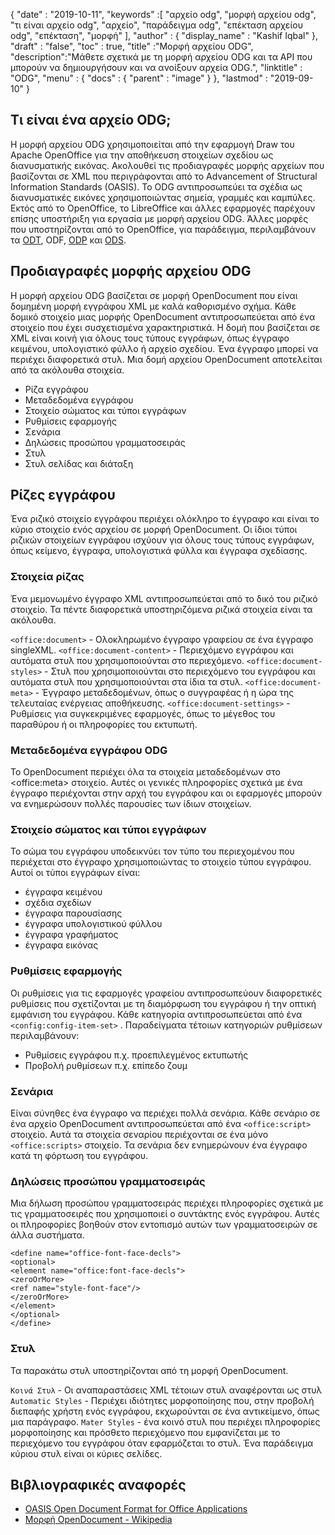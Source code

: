 {
  "date" : "2019-10-11",
  "keywords" :[ "αρχείο odg", "μορφή αρχείου odg", "τι είναι αρχείο odg", "αρχείο", "παράδειγμα odg", "επέκταση αρχείου odg", "επέκταση", "μορφή" ],
  "author" : {
    "display_name" : "Kashif Iqbal"
},
  "draft" : "false",
  "toc" : true,
  "title" :"Μορφή αρχείου ODG",
  "description":"Μάθετε σχετικά με τη μορφή αρχείου ODG και τα API που μπορούν να δημιουργήσουν και να ανοίξουν αρχεία ODG.",
  "linktitle" : "ODG",
  "menu" : {
    "docs" : {
      "parent" : "image"
}
},
  "lastmod" : "2019-09-10"
}

## Τι είναι ένα αρχείο ODG;

Η μορφή αρχείου ODG χρησιμοποιείται από την εφαρμογή Draw του Apache OpenOffice για την αποθήκευση στοιχείων σχεδίου ως διανυσματικής εικόνας. Ακολουθεί τις προδιαγραφές μορφής αρχείων που βασίζονται σε XML που περιγράφονται από το Advancement of Structural Information Standards (OASIS). Το ODG αντιπροσωπεύει τα σχέδια ως διανυσματικές εικόνες χρησιμοποιώντας σημεία, γραμμές και καμπύλες. Εκτός από το OpenOffice, το LibreOffice και άλλες εφαρμογές παρέχουν επίσης υποστήριξη για εργασία με μορφή αρχείου ODG. Άλλες μορφές που υποστηρίζονται από το OpenOffice, για παράδειγμα, περιλαμβάνουν τα [ODT](/el/word-processing/odt/), ODF, [ODP](/el/presentation/odp/) και [ODS](/el/spreadsheet/ods/).


## Προδιαγραφές μορφής αρχείου ODG

Η μορφή αρχείου ODG βασίζεται σε μορφή OpenDocument που είναι δομημένη μορφή εγγράφου XML με καλά καθορισμένο σχήμα.
Κάθε δομικό στοιχείο μιας μορφής OpenDocument αντιπροσωπεύεται από ένα στοιχείο που έχει συσχετισμένα χαρακτηριστικά. Η δομή που βασίζεται σε XML είναι κοινή για όλους τους τύπους εγγράφων, όπως έγγραφο κειμένου, υπολογιστικό φύλλο ή αρχείο σχεδίου. Ένα έγγραφο μπορεί να περιέχει διαφορετικά στυλ. Μια δομή αρχείου OpenDocument αποτελείται από τα ακόλουθα στοιχεία.
* Ρίζα εγγράφου
* Μεταδεδομένα εγγράφου
* Στοιχείο σώματος και τύποι εγγράφων
* Ρυθμίσεις εφαρμογής
* Σενάρια
* Δηλώσεις προσώπου γραμματοσειράς
* Στυλ
* Στυλ σελίδας και διάταξη

## Ρίζες εγγράφου ##

Ένα ριζικό στοιχείο εγγράφου περιέχει ολόκληρο το έγγραφο και είναι το κύριο στοιχείο ενός αρχείου σε μορφή OpenDocument. Οι ίδιοι τύποι ριζικών στοιχείων εγγράφου ισχύουν για όλους τους τύπους εγγράφων, όπως κείμενο, έγγραφα, υπολογιστικά φύλλα και έγγραφα σχεδίασης.

### Στοιχεία ρίζας ###
Ένα μεμονωμένο έγγραφο XML αντιπροσωπεύεται από το δικό του ριζικό στοιχείο. Τα πέντε διαφορετικά υποστηριζόμενα ριζικά στοιχεία είναι τα ακόλουθα.

`<office:document>` - Ολοκληρωμένο έγγραφο γραφείου σε ένα έγγραφο singleXML.
`<office:document-content>` - Περιεχόμενο εγγράφου και αυτόματα στυλ που χρησιμοποιούνται στο περιεχόμενο.
`<office:document-styles>` - Στυλ που χρησιμοποιούνται στο περιεχόμενο του εγγράφου και αυτόματα στυλ που χρησιμοποιούνται στα ίδια τα στυλ.
`<office:document-meta>` - Έγγραφο μεταδεδομένων, όπως ο συγγραφέας ή η ώρα της τελευταίας ενέργειας αποθήκευσης.
`<office:document-settings>` - Ρυθμίσεις για συγκεκριμένες εφαρμογές, όπως το μέγεθος του παραθύρου ή οι πληροφορίες του εκτυπωτή.

### Μεταδεδομένα εγγράφου ODG ###
Το OpenDocument περιέχει όλα τα στοιχεία μεταδεδομένων στο \<office:meta> στοιχείο. Αυτές οι γενικές πληροφορίες σχετικά με ένα έγγραφο περιέχονται στην αρχή του εγγράφου και οι εφαρμογές μπορούν να ενημερώσουν πολλές παρουσίες των ίδιων στοιχείων.

### Στοιχείο σώματος και τύποι εγγράφων ###
Το σώμα του εγγράφου υποδεικνύει τον τύπο του περιεχομένου που περιέχεται στο έγγραφο χρησιμοποιώντας το στοιχείο τύπου εγγράφου. Αυτοί οι τύποι εγγράφων είναι:
* έγγραφα κειμένου
* σχέδια σχεδίων
* έγγραφα παρουσίασης
* έγγραφα υπολογιστικού φύλλου
* έγγραφα γραφήματος
* έγγραφα εικόνας

### Ρυθμίσεις εφαρμογής ###
Οι ρυθμίσεις για τις εφαρμογές γραφείου αντιπροσωπεύουν διαφορετικές ρυθμίσεις που σχετίζονται με τη διαμόρφωση του εγγράφου ή την οπτική εμφάνιση του εγγράφου. Κάθε κατηγορία αντιπροσωπεύεται από ένα `<config:config-item-set>` . Παραδείγματα τέτοιων κατηγοριών ρυθμίσεων περιλαμβάνουν:
* Ρυθμίσεις εγγράφου π.χ. προεπιλεγμένος εκτυπωτής
* Προβολή ρυθμίσεων π.χ. επίπεδο ζουμ

### Σενάρια ###
Είναι σύνηθες ένα έγγραφο να περιέχει πολλά σενάρια. Κάθε σενάριο σε ένα αρχείο OpenDocument αντιπροσωπεύεται από ένα `<office:script>` στοιχείο. Αυτά τα στοιχεία σεναρίου περιέχονται σε ένα μόνο `<office:scripts>` στοιχείο. Τα σενάρια δεν ενημερώνουν ένα έγγραφο κατά τη φόρτωση του εγγράφου.
### Δηλώσεις προσώπου γραμματοσειράς ###

Μια δήλωση προσώπου γραμματοσειράς περιέχει πληροφορίες σχετικά με τις γραμματοσειρές που χρησιμοποιεί ο συντάκτης ενός εγγράφου. Αυτές οι πληροφορίες βοηθούν στον εντοπισμό αυτών των γραμματοσειρών σε άλλα συστήματα.
```
<define name="office-font-face-decls">
<optional>
<element name="office:font-face-decls">
<zeroOrMore>
<ref name="style-font-face"/>
</zeroOrMore>
</element>
</optional>
</define>
```
### Στυλ ###
Τα παρακάτω στυλ υποστηρίζονται από τη μορφή OpenDocument.

`Κοινά Στυλ` - Οι αναπαραστάσεις XML τέτοιων στυλ αναφέρονται ως στυλ
`Automatic Styles` - Περιέχει ιδιότητες μορφοποίησης που, στην προβολή διεπαφής χρήστη ενός εγγράφου, εκχωρούνται σε ένα αντικείμενο, όπως μια παράγραφο.
`Mater Styles` - ένα κοινό στυλ που περιέχει πληροφορίες μορφοποίησης και πρόσθετο περιεχόμενο που εμφανίζεται με το περιεχόμενο του εγγράφου όταν εφαρμόζεται το στυλ. Ένα παράδειγμα κύριου στυλ είναι οι κύριες σελίδες.

## Βιβλιογραφικές αναφορές ##
* [OASIS Open Document Format for Office Applications](https://www.oasis-open.org/committees/tc_home.php?wg_abbrev=office)
* [Μορφή OpenDocument - Wikipedia](https://en.wikipedia.org/wiki/OpenDocument)

